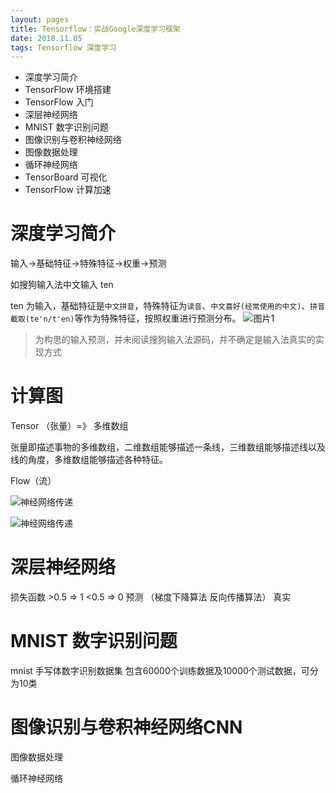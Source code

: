 ```yaml
---
layout: pages
title: Tensorflow：实战Google深度学习框架
date: 2018.11.05
tags: Tensorflow 深度学习
---
```

- 深度学习简介
- TensorFlow 环境搭建
- TensorFlow 入门
- 深层神经网络
- MNIST 数字识别问题
- 图像识别与卷积神经网络
- 图像数据处理
- 循环神经网络
- TensorBoard 可视化
- TensorFlow 计算加速

# 深度学习简介
输入->基础特征->特殊特征->权重->预测

如搜狗输入法中文输入 ten

ten 为输入，基础特征是`中文拼音`，特殊特征为`读音`、`中文喜好(经常使用的中文)`、`拼音截取(te'n/t'en)`等作为特殊特征，按照权重进行预测分布。
![图片1](/assets/2018-11-05-tensorflow实战/img1.png)

> 为构思的输入预测，并未阅读搜狗输入法源码，并不确定是输入法真实的实现方式


# 计算图
Tensor （张量）=》 多维数组

张量即描述事物的多维数组，二维数组能够描述一条线，三维数组能够描述线以及线的角度，多维数组能够描述各种特征。

Flow（流）

![神经网络传递](/assets/2018-11-05-tensorflow实战/img2.png)

![神经网络传递](/assets/2018-11-05-tensorflow实战/img3.png)

# 深层神经网络
损失函数 >0.5 => 1 <0.5 => 0   预测
（梯度下降算法 
反向传播算法）  真实

# MNIST 数字识别问题
mnist 手写体数字识别数据集
包含60000个训练数据及10000个测试数据，可分为10类

# 图像识别与卷积神经网络CNN
图像数据处理

循环神经网络